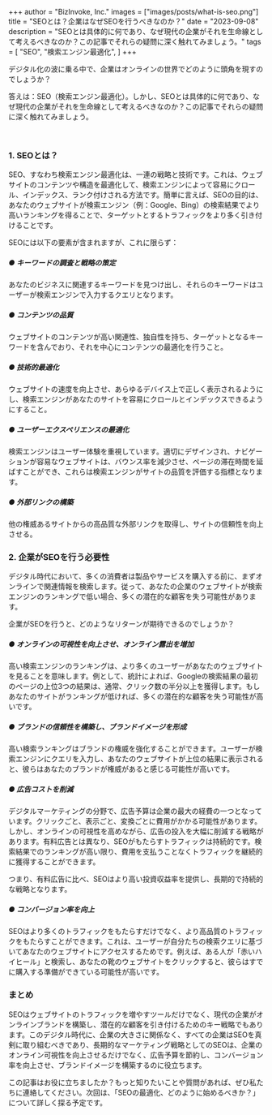 +++
author = "BizInvoke, Inc."
images = ["images/posts/what-is-seo.png"]
title = "SEOとは？企業はなぜSEOを行うべきなのか？"
date = "2023-09-08"
description = "SEOとは具体的に何であり、なぜ現代の企業がそれを生命線として考えるべきなのか？この記事でそれらの疑問に深く触れてみましょう。"
tags = [
    "SEO",
    "検索エンジン最適化",
]
+++


デジタル化の波に乗る中で、企業はオンラインの世界でどのように頭角を現すのでしょうか？

答えは：SEO（検索エンジン最適化）。しかし、SEOとは具体的に何であり、なぜ現代の企業がそれを生命線として考えるべきなのか？この記事でそれらの疑問に深く触れてみましょう。


<br>


### 1. SEOとは？

SEO、すなわち検索エンジン最適化は、一連の戦略と技術です。これは、ウェブサイトのコンテンツや構造を最適化して、検索エンジンによって容易にクロール、インデックス、ランク付けされる方法です。簡単に言えば、SEOの目的は、あなたのウェブサイトが検索エンジン（例：Google、Bing）の検索結果でより高いランキングを得ることで、ターゲットとするトラフィックをより多く引き付けることです。

SEOには以下の要素が含まれますが、これに限らず：

##### ● キーワードの調査と戦略の策定

あなたのビジネスに関連するキーワードを見つけ出し、それらのキーワードはユーザーが検索エンジンで入力するクエリとなります。

##### ● コンテンツの品質

ウェブサイトのコンテンツが高い関連性、独自性を持ち、ターゲットとなるキーワードを含んでおり、それを中心にコンテンツの最適化を行うこと。

##### ● 技術的最適化

ウェブサイトの速度を向上させ、あらゆるデバイス上で正しく表示されるようにし、検索エンジンがあなたのサイトを容易にクロールとインデックスできるようにすること。

##### ● ユーザーエクスペリエンスの最適化

検索エンジンはユーザー体験を重視しています。適切にデザインされ、ナビゲーションが容易なウェブサイトは、バウンス率を減少させ、ページの滞在時間を延ばすことができ、これらは検索エンジンがサイトの品質を評価する指標となります。

##### ● 外部リンクの構築

他の権威あるサイトからの高品質な外部リンクを取得し、サイトの信頼性を向上させる。

### 2. 企業がSEOを行う必要性

デジタル時代において、多くの消費者は製品やサービスを購入する前に、まずオンラインで関連情報を検索します。従って、あなたの企業のウェブサイトが検索エンジンのランキングで低い場合、多くの潜在的な顧客を失う可能性があります。

企業がSEOを行うと、どのようなリターンが期待できるのでしょうか？

##### ● オンラインの可視性を向上させ、オンライン露出を増加

高い検索エンジンのランキングは、より多くのユーザーがあなたのウェブサイトを見ることを意味します。例として、統計によれば、Googleの検索結果の最初のページの上位3つの結果は、通常、クリック数の半分以上を獲得します。もしあなたのサイトがランキングが低ければ、多くの潜在的な顧客を失う可能性が高いです。

##### ● ブランドの信頼性を構築し、ブランドイメージを形成

高い検索ランキングはブランドの権威を強化することができます。ユーザーが検索エンジンにクエリを入力し、あなたのウェブサイトが上位の結果に表示されると、彼らはあなたのブランドが権威があると感じる可能性が高いです。

##### ● 広告コストを削減

デジタルマーケティングの分野で、広告予算は企業の最大の経費の一つとなっています。クリックごと、表示ごと、変換ごとに費用がかかる可能性があります。しかし、オンラインの可視性を高めながら、広告の投入を大幅に削減する戦略があります。有料広告とは異なり、SEOがもたらすトラフィックは持続的です。検索結果でのランキングが高い限り、費用を支払うことなくトラフィックを継続的に獲得することができます。

つまり、有料広告に比べ、SEOはより高い投資収益率を提供し、長期的で持続的な戦略となります。

##### ● コンバージョン率を向上

SEOはより多くのトラフィックをもたらすだけでなく、より高品質のトラフィックをもたらすことができます。これは、ユーザーが自分たちの検索クエリに基づいてあなたのウェブサイトにアクセスするためです。例えば、ある人が「赤いハイヒール」と検索し、あなたの靴のウェブサイトをクリックすると、彼らはすでに購入する準備ができている可能性が高いです。



### まとめ

SEOはウェブサイトのトラフィックを増やすツールだけでなく、現代の企業がオンラインブランドを構築し、潜在的な顧客を引き付けるためのキー戦略でもあります。このデジタル時代に、企業の大きさに関係なく、すべての企業はSEOを真剣に取り組むべきであり、長期的なマーケティング戦略としてのSEOは、企業のオンライン可視性を向上させるだけでなく、広告予算を節約し、コンバージョン率を向上させ、ブランドイメージを構築するのに役立ちます。

この記事はお役に立ちましたか？もっと知りたいことや質問があれば、ぜひ私たちに連絡してください。次回は、「SEOの最適化、どのように始めるべきか？」について詳しく探る予定です。